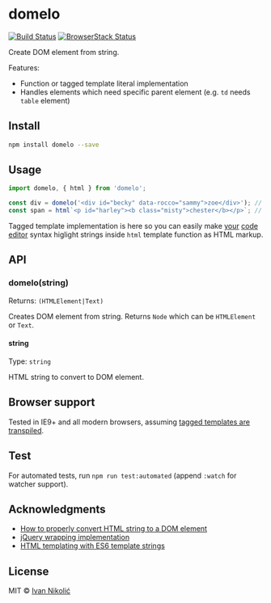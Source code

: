 # domelo

[![Build Status][ci-img]][ci] [![BrowserStack Status][browserstack-img]][browserstack]

Create DOM element from string.

Features:

* Function or tagged template literal implementation
* Handles elements which need specific parent element (e.g. `td` needs `table` element)

## Install

```sh
npm install domelo --save
```

## Usage

```js
import domelo, { html } from 'domelo';

const div = domelo('<div id="becky" data-rocco="sammy">zoe</div>'); // Returns div element
const span = html`<p id="harley"><b class="misty">chester</b></p>`; // Returns p element
```

Tagged template implementation is here so you can easily make [your](https://github.com/sublimehq/Packages/issues/179) [code](https://marketplace.visualstudio.com/items?itemName=bierner.lit-html) [editor](https://github.com/atom/language-javascript/pull/282) syntax higlight strings inside `html` template function as HTML markup.

## API

### domelo(string)

Returns: `(HTMLElement|Text)`

Creates DOM element from string. Returns `Node` which can be `HTMLElement` or `Text`.

#### string

Type: `string`

HTML string to convert to DOM element.

## Browser support

Tested in IE9+ and all modern browsers, assuming [tagged templates are transpiled](https://babeljs.io/docs/en/babel-plugin-transform-template-literals).

## Test

For automated tests, run `npm run test:automated` (append `:watch` for watcher support).

## Acknowledgments

* [How to properly convert HTML string to a DOM element](http://krasimirtsonev.com/blog/article/Revealing-the-magic-how-to-properly-convert-HTML-string-to-a-DOM-element)
* [jQuery wrapping implementation](https://github.com/jquery/jquery/blob/e743cbd28553267f955f71ea7248377915613fd9/src/manipulation/buildFragment.js#L40-L62)
* [HTML templating with ES6 template strings](http://2ality.com/2015/01/template-strings-html.html)

## License

MIT © [Ivan Nikolić](http://ivannikolic.com)

[ci]: https://travis-ci.com/niksy/domelo
[ci-img]: https://travis-ci.com/niksy/domelo.svg?branch=master
[browserstack]: https://www.browserstack.com/
[browserstack-img]: https://www.browserstack.com/automate/badge.svg?badge_key=SHQxMmdTOXlCMk9RakpBNVZJbG1QS1lDMFIyVnd0Rk1yUW10NGh4Tjk0bz0tLXJZYkpnZXJtcDI2RlBsK1VIL2JFZEE9PQ==--3f7b9dc5dc910301116ca982eeab24276cbc7d94
